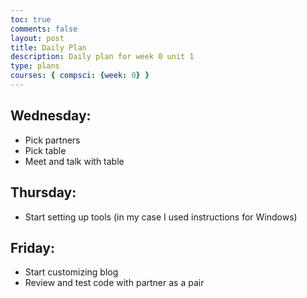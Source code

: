 ```yaml
---
toc: true
comments: false
layout: post
title: Daily Plan
description: Daily plan for week 0 unit 1
type: plans
courses: { compsci: {week: 0} }
---
```


## Wednesday:
- Pick partners
- Pick table
- Meet and talk with table

## Thursday:
- Start setting up tools (in my case I used instructions for Windows)

## Friday:
- Start customizing blog
- Review and test code with partner as a pair

